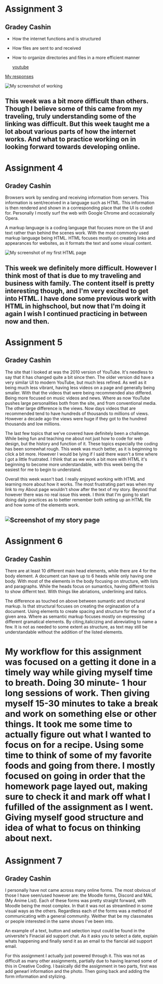 # Assignment 3
## Gradey Cashin

- How the internet functions and is structured
- How files are sent to and received
- How to organize directories and files in a more efficient manner

  [youtube](https://www.youtube.com/)

[My responses](./responses.txt)

![My screenshot of working](./Images/AtomWorkingImage.png)

This week was a bit more difficult than others. Though I believe some of this came from my traveling, truly understanding some of the linking was difficult. But this week taught me a lot about various parts of how the internet works. And what to practice working on in looking forward towards developing online.
--------------------------------------------------------------------------------------------------
# Assignment 4
## Gradey Cashin

Browsers work by sending and receiving information from servers. This information is sent/received in a language such as HTML. This information is then rendered and shown in a corresponding place that the UI is coded for.
Personally I mostly surf the web with Google Chrome and occasionally Opera.

A markup language is a coding language that focuses more on the UI and text rather than behind the scenes work. With the most commonly used markup language being HTML. HTML focuses mostly on creating links and appearances for websites, as it formats the text and some visual content.

![My screenshot of my first HTML page](./Images/Htmlscreenshot.PNG)

This week we definitely more difficult. However I think most of that is due to my traveling and business with family. The content itself is pretty interesting though, and I'm very excited to get into HTML. I have done some previous work with HTML in highschool, but now that I'm doing it again I wish I continued practicing in between now and then.
--------------------------------------------------------------------------------------------------
# Assignment 5
## Gradey Cashin

The site that I looked at was the 2010 version of YouTube. It's needless to say that it has changed quite a bit since then. The older version did have a very similar UI to modern YouTube, but much less refined. As well as it being much less vibrant, having less videos on a page and generally being smaller. With that the videos that were being recommended also differed. Being more focused on music videos and news. Where as now YouTube pushes large personalities both from the site, and from conventional media. The other large difference is the views. Now days videos that are recommended tend to have hundreds of thousands to millions of views. However a decade ago the views were huge if they got to the hundred thousands and low millions.

The last few topics that we've covered have definitely been a challenge. While being fun and teaching me about not just how to code for web design, but the history and function of it. These topics especially the coding has been somewhat rough. This week was much better, as it is beginning to click a bit more. However I would be lying if I said there wasn't a time where I got a little frustrated. I think that as we work a bit more with HTML it's beginning to become more understandable, with this week being the easiest for me to begin to understand.

Overall this week wasn't bad. I really enjoyed working with HTML and learning more about how it works. The most frustrating part was when my link to my About page wouldn't show after the text of my story. Beyond that however there was no real issue this week. I think that I'm going to start doing daily practices as to better remember both setting up an HTML file and how some of the elements work. 

![Screenshot of my story page](.Assignment-05/Images/StoryPageImage.PNG)
-------------------
# Assignment 6
## Gradey Cashin

There are at least 10 different main head elements, while there are 4 for the body element. A document can have up to 6 heads while only having one body. With most of the elements in the body focusing on structure, with lists and paragraphs. While the heads focus on sumantics, having differnt tools to show differnt text. With things like abriations, underlining and italics.

The difference as touched on above between sumantic and structural markup. Is that structural focuses on creating the orginazation of a document. Using elements to create spacing and structure for the text of a given area. Where as semantic markup 
focuses mostly on expressing different gramatical elements. By citing,italicizing and abreviating to name a few. It is not as needed to some extent as structure, as text may still be understandable without the addition of the listed elements.

My workflow for this assignment was focused on a getting it done in a timely way while giving myself time to breath. Doing 30 minute- 1 hour long sessions of work. Then giving myself 15-30 minutes to take a break and work on something else or other things. It took me some time to actually figure out what I wanted to focus on for a recipe. Using some time to think of some of my favorite foods and going from there. I mostly focused on going in order that the homework page layed out, making sure to check it and mark off what I fufilled of the assignment as I went. Giving myself good structure and idea of what to focus on thinking about next.
=========================================================
# Assignment 7
## Gradey Cashin

I personally have not came across many online forms. The most obvious of those I have seen/used however are: the Moodle forms, Discord and MAL (My Anime List). Each of these forms was pretty straight forward, with Moodle being the most complex. In that it was not as streamlined in some visual ways as the others. Regardless each of the forms was a method of communicating with a general community. Weither that be my classmates or people interested in the same shows I've been into. 

An example of a text, button and selection input could be found in the universite's Finacial aid support chat. As it asks you to select a date, explain whats happening and finally send it as an email to the fiancial aid support email.

For this assignment I actually just powered through it. This was not as difficult as many other assignments, partially due to having learned some of this in Creative Coding. I basically did the assignment in two parts, first was add genearl information and the photo. Then going back and adding the form information and stylizing. 
